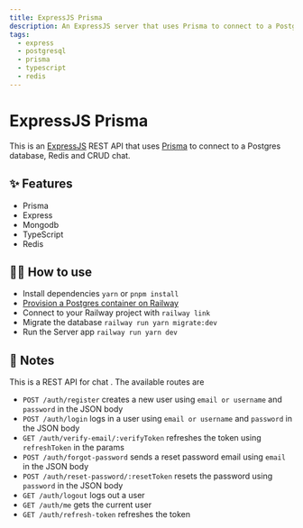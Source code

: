 ```yaml
---
title: ExpressJS Prisma
description: An ExpressJS server that uses Prisma to connect to a PostgreSQL database
tags:
  - express
  - postgresql
  - prisma
  - typescript
  - redis
---
```


# ExpressJS Prisma

This is an [ExpressJS](https://expressjs.com/) REST API that uses [Prisma](https://www.prisma.io/) to connect to a Postgres database, Redis and CRUD chat.

## ✨ Features

- Prisma
- Express
- Mongodb
- TypeScript
- Redis

## 💁‍♀️ How to use

- Install dependencies `yarn` or `pnpm install`
- [Provision a Postgres container on Railway](https://dev.new)
- Connect to your Railway project with `railway link`
- Migrate the database `railway run yarn migrate:dev`
- Run the Server app `railway run yarn dev`

## 📝 Notes

This is a REST API for chat . The available routes are

<!-- - `GET /todos` gets all todos
- `POST /todos` creates a new using `text` in the JSON body
- `GET /todos/:id` gets a todo by id
- `PUT /todos/:id` updates a todo by id
- `DELETE /todos/:id` deletes a todo by id -->

- `POST /auth/register` creates a new user using `email or username` and `password` in the JSON body
- `POST /auth/login` logs in a user using `email or username` and `password` in the JSON body
- `GET /auth/verify-email/:verifyToken` refreshes the token using `refreshToken` in the params
- `POST /auth/forgot-password` sends a reset password email using `email` in the JSON body
- `POST /auth/reset-password/:resetToken` resets the password using `password` in the JSON body
- `GET /auth/logout` logs out a user
- `GET /auth/me` gets the current user
- `GET /auth/refresh-token` refreshes the token

